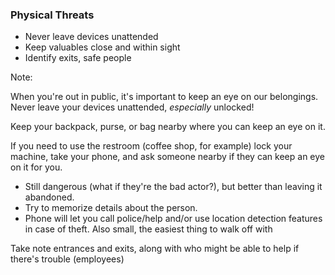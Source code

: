 ### Physical Threats

* <!-- .element: class="fragment" --> Never leave devices unattended
* <!-- .element: class="fragment" --> Keep valuables close and within sight
* <!-- .element: class="fragment" --> Identify exits, safe people

Note:

When you're out in public, it's important to keep an eye on our belongings. Never leave your devices unattended, *especially* unlocked!

Keep your backpack, purse, or bag nearby where you can keep an eye on it.

If you need to use the restroom (coffee shop, for example) lock your machine, take your phone, and ask someone nearby if they can keep an eye on it for you.

- Still dangerous (what if they're the bad actor?), but better than leaving it abandoned.
- Try to memorize details about the person.
- Phone will let you call police/help and/or use location detection features in case of theft. Also small, the easiest thing to walk off with

Take note entrances and exits, along with who might be able to help if there's trouble (employees)
